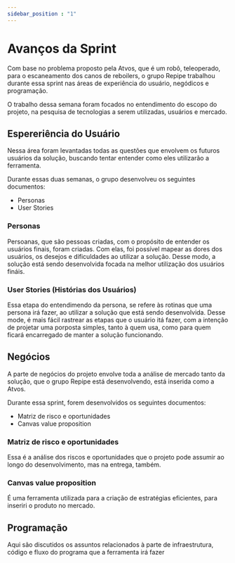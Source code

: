 ```yaml
---
sidebar_position : "1"
---
```


# Avanços da Sprint

Com base no problema proposto pela Atvos, que é um robô, teleoperado, para o escaneamento dos canos de reboilers, o grupo Repipe trabalhou durante essa sprint nas áreas de experiência do usuário, negódicos e programação.

O trabalho dessa semana foram focados no entendimento do escopo do projeto, na pesquisa de tecnologias a serem utilizadas, usuários e mercado.

## Espereriência do Usuário

Nessa área foram levantadas todas as questões que envolvem os futuros usuários da solução, buscando tentar entender como eles utilizarão a ferramenta.

Durante essas duas semanas, o grupo desenvolveu os seguintes documentos:

-   Personas
-   User Stories

### Personas 

Persoanas, que são pessoas criadas, com o propósito de entender os usuários finais, foram criadas. Com elas, foi possível mapear as dores dos usuários, os desejos e dificuldades ao utilizar a solução. Desse modo, a solução está sendo desenvolvida focada na melhor utilização dos usuários fináis.

### User Stories (Histórias dos Usuários)

Essa etapa do entendimendo da persona, se refere às rotinas que uma persona irá fazer, ao utilizar a solução que está sendo desenvolvida. Desse mode, é mais fácil rastrear as etapas que o usuário itá fazer, com a intenção de projetar uma porposta simples, tanto à quem usa, como para quem ficará encarregado de manter a solução funcionando.


## Negócios

A parte de negócios do projeto envolve toda a análise de mercado tanto da solução, que o grupo Repipe está desenvolvendo, está inserida como a Atvos.

Durante essa sprint, forem desenvolvidos os seguintes documentos:

- Matriz de risco e oportunidades
- Canvas value proposition
  
### Matriz de risco e oportunidades

Essa é a análise dos riscos e oportunidades que o projeto pode assumir ao longo do desenvolvimento, mas na entrega, também.

### Canvas value proposition

É uma ferramenta utilizada para a criação de estratégias eficientes, para inseriri o produto no mercado.


## Programação

Aqui são discutidos os assuntos relacionados à parte de infraestrutura, código e fluxo do programa que a ferramenta irá fazer 